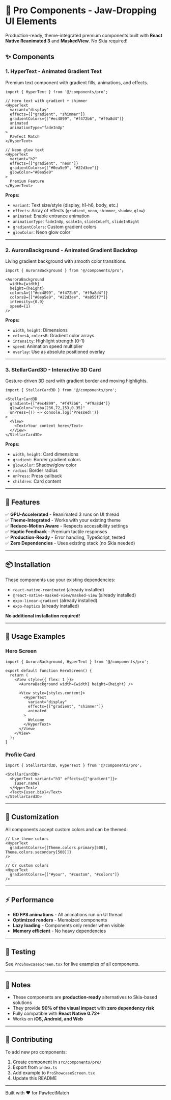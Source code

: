 # 🎨 Pro Components - Jaw-Dropping UI Elements

Production-ready, theme-integrated premium components built with **React Native Reanimated 3** and **MaskedView**. No Skia required!

## ✨ Components

### 1. **HyperText** - Animated Gradient Text
Premium text component with gradient fills, animations, and effects.

```tsx
import { HyperText } from '@/components/pro';

// Hero text with gradient + shimmer
<HyperText
  variant="display"
  effects={["gradient", "shimmer"]}
  gradientColors={["#ec4899", "#f472b6", "#f9a8d4"]}
  animated
  animationType="fadeInUp"
>
  Pawfect Match
</HyperText>

// Neon glow text
<HyperText
  variant="h2"
  effects={["gradient", "neon"]}
  gradientColors={["#0ea5e9", "#22d3ee"]}
  glowColor="#0ea5e9"
>
  Premium Feature
</HyperText>
```

**Props:**
- `variant`: Text size/style (display, h1-h6, body, etc.)
- `effects`: Array of effects (`gradient`, `neon`, `shimmer`, `shadow`, `glow`)
- `animated`: Enable entrance animation
- `animationType`: `fadeInUp`, `scaleIn`, `slideInLeft`, `slideInRight`
- `gradientColors`: Custom gradient colors
- `glowColor`: Neon glow color

---

### 2. **AuroraBackground** - Animated Gradient Backdrop
Living gradient background with smooth color transitions.

```tsx
import { AuroraBackground } from '@/components/pro';

<AuroraBackground
  width={width}
  height={height}
  colorsA={["#ec4899", "#f472b6", "#f9a8d4"]}
  colorsB={["#0ea5e9", "#22d3ee", "#a855f7"]}
  intensity={0.9}
  speed={1}
/>
```

**Props:**
- `width`, `height`: Dimensions
- `colorsA`, `colorsB`: Gradient color arrays
- `intensity`: Highlight strength (0-1)
- `speed`: Animation speed multiplier
- `overlay`: Use as absolute positioned overlay

---

### 3. **StellarCard3D** - Interactive 3D Card
Gesture-driven 3D card with gradient border and moving highlights.

```tsx
import { StellarCard3D } from '@/components/pro';

<StellarCard3D
  gradient={["#ec4899", "#f472b6", "#f9a8d4"]}
  glowColor="rgba(236,72,153,0.35)"
  onPress={() => console.log('Pressed!')}
>
  <View>
    <Text>Your content here</Text>
  </View>
</StellarCard3D>
```

**Props:**
- `width`, `height`: Card dimensions
- `gradient`: Border gradient colors
- `glowColor`: Shadow/glow color
- `radius`: Border radius
- `onPress`: Press callback
- `children`: Card content

---

## 🚀 Features

✅ **GPU-Accelerated** - Reanimated 3 runs on UI thread  
✅ **Theme-Integrated** - Works with your existing theme  
✅ **Reduce-Motion Aware** - Respects accessibility settings  
✅ **Haptic Feedback** - Premium tactile responses  
✅ **Production-Ready** - Error handling, TypeScript, tested  
✅ **Zero Dependencies** - Uses existing stack (no Skia needed)  

---

## 📦 Installation

These components use your existing dependencies:
- `react-native-reanimated` (already installed)
- `@react-native-masked-view/masked-view` (already installed)
- `expo-linear-gradient` (already installed)
- `expo-haptics` (already installed)

**No additional installation required!**

---

## 🎯 Usage Examples

### Hero Screen
```tsx
import { AuroraBackground, HyperText } from '@/components/pro';

export default function HeroScreen() {
  return (
    <View style={{ flex: 1 }}>
      <AuroraBackground width={width} height={height} />
      
      <View style={styles.content}>
        <HyperText
          variant="display"
          effects={["gradient", "shimmer"]}
          animated
        >
          Welcome
        </HyperText>
      </View>
    </View>
  );
}
```

### Profile Card
```tsx
import { StellarCard3D, HyperText } from '@/components/pro';

<StellarCard3D>
  <HyperText variant="h3" effects={["gradient"]}>
    {user.name}
  </HyperText>
  <Text>{user.bio}</Text>
</StellarCard3D>
```

---

## 🎨 Customization

All components accept custom colors and can be themed:

```tsx
// Use theme colors
<HyperText
  gradientColors={[Theme.colors.primary[500], Theme.colors.secondary[500]]}
/>

// Or custom colors
<HyperText
  gradientColors={["#your", "#custom", "#colors"]}
/>
```

---

## ⚡ Performance

- **60 FPS animations** - All animations run on UI thread
- **Optimized renders** - Memoized components
- **Lazy loading** - Components only render when visible
- **Memory efficient** - No heavy dependencies

---

## 🧪 Testing

See `ProShowcaseScreen.tsx` for live examples of all components.

---

## 📝 Notes

- These components are **production-ready** alternatives to Skia-based solutions
- They provide **90% of the visual impact** with **zero dependency risk**
- Fully compatible with **React Native 0.72+**
- Works on **iOS, Android, and Web**

---

## 🤝 Contributing

To add new pro components:
1. Create component in `src/components/pro/`
2. Export from `index.ts`
3. Add example to `ProShowcaseScreen.tsx`
4. Update this README

---

Built with ❤️ for PawfectMatch
